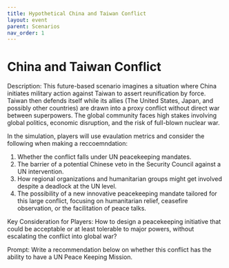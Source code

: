 ```yaml
---
title: Hypothetical China and Taiwan Conflict
layout: event
parent: Scenarios
nav_order: 1
---
```


# China and Taiwan Conflict

Description: This future-based scenario imagines a situation where China initiates military action against Taiwan to assert reunification by force. Taiwan then defends itself while its allies (The United States, Japan, and possibly other countries) are drawn into a proxy conflict without direct war between superpowers. The global community faces high stakes involving global politics, economic disruption, and the risk of full-blown nuclear war.

In the simulation, players will use evaulation metrics and consider the following when making a reccoemndation: 
1. Whether the conflict falls under UN peacekeeping mandates.
2. The barrier of a potential Chinese veto in the Security Council against a UN intervention.
3. How regional organizations and humanitarian groups might get involved despite a deadlock at the UN level.
4. The possibility of a new innovative peacekeeping mandate tailored for this large conflict, focusing on humanitarian relief, ceasefire observation, or the facilitation of peace talks.

Key Consideration for Players:
How to design a peacekeeping initiative that could be acceptable or at least tolerable to major powers, without escalating the conflict into global war?

Prompt: Write a recommendation below on whether this conflict has the ability to have a UN Peace Keeping Mission.
